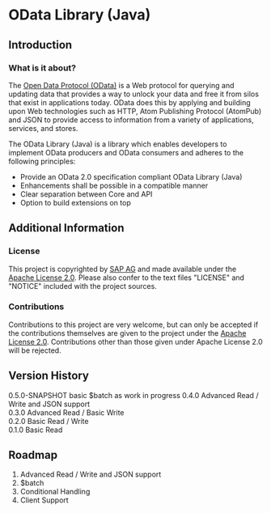 OData Library (Java)
====================

Introduction
------------

### What is it about? ###

The [Open Data Protocol (OData)](http://odata.org) is a Web protocol for querying and updating data that provides a way to unlock your data and free it from silos that exist in applications today. OData does this by applying and building upon Web technologies such as HTTP, Atom Publishing Protocol (AtomPub) and JSON to provide access to information from a variety of applications, services, and stores.

The OData Library (Java) is a library which enables developers to implement OData producers and OData consumers and adheres to the following principles:

- Provide an OData 2.0 specification compliant OData Library (Java) 
- Enhancements shall be possible in a compatible manner 
- Clear separation between Core and API 
- Option to build extensions on top

Additional Information
----------------------

### License ###

This project is copyrighted by [SAP AG](http://www.sap.com/) and made available under the [Apache License 2.0](http://www.apache.org/licenses/LICENSE-2.0.html). Please also confer to the text files "LICENSE" and "NOTICE" included with the project sources.


### Contributions ###

Contributions to this project are very welcome, but can only be accepted if the contributions themselves are given to the project under the [Apache License 2.0](http://www.apache.org/licenses/LICENSE-2.0.html). Contributions other than those given under Apache License 2.0 will be rejected.


Version History
---------------

0.5.0-SNAPSHOT basic $batch as work in progress
0.4.0  Advanced Read / Write and JSON support  
0.3.0  Advanced Read / Basic Write  
0.2.0  Basic Read / Write  
0.1.0  Basic Read

Roadmap
-------

1. Advanced Read / Write and JSON support  
2. $batch
3. Conditional Handling  
4. Client Support
